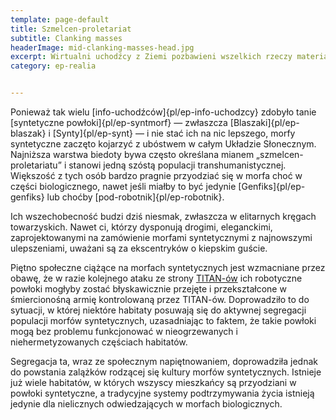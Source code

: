 ```yaml
---
template: page-default
title: Szmelcen-proletariat
subtitle: Clanking masses
headerImage: mid-clanking-masses-head.jpg
excerpt: Wirtualni uchodźcy z Ziemi pozbawieni wszelkich rzeczy materialnych - nawet ciał
category: ep-realia


---
```

Ponieważ tak wielu [info-uchodźców]{pl/ep-info-uchodzcy} zdobyło tanie [syntetyczne powłoki]{pl/ep-syntmorf} — zwłaszcza [Blaszaki]{pl/ep-blaszak} i [Synty]{pl/ep-synt} — i nie stać ich na nic lepszego, morfy syntetyczne zaczęto kojarzyć z ubóstwem w całym Układzie Słonecznym. Najniższa warstwa biedoty bywa często określana mianem „szmelcen-proletariatu” i stanowi jedną szóstą populacji transhumanistycznej. Większość z tych osób bardzo pragnie przyodziać się w morfa choć w części biologicznego, nawet jeśli miałby to być jedynie [Genfiks]{pl/ep-genfiks} lub choćby [pod-robotnik]{pl/ep-robotnik}.

Ich wszechobecność budzi dziś niesmak, zwłaszcza w elitarnych kręgach towarzyskich. Nawet ci, którzy dysponują drogimi, eleganckimi, zaprojektowanymi na zamówienie morfami syntetycznymi z najnowszymi ulepszeniami, uważani są za ekscentryków o kiepskim guście.

Piętno społeczne ciążące na morfach syntetycznych jest wzmacniane przez obawę, że w razie kolejnego ataku ze strony [TITAN-ów](#) ich robotyczne powłoki mogłyby zostać błyskawicznie przejęte i przekształcone w śmiercionośną armię kontrolowaną przez TITAN-ów. Doprowadziło to do sytuacji, w której niektóre habitaty posuwają się do aktywnej segregacji populacji morfów syntetycznych, uzasadniając to faktem, że takie powłoki mogą bez problemu funkcjonować w nieogrzewanych i niehermetyzowanych częściach habitatów.

Segregacja ta, wraz ze społecznym napiętnowaniem, doprowadziła jednak do powstania zalążków rodzącej się kultury morfów syntetycznych. Istnieje już wiele habitatów, w których wszyscy mieszkańcy są przyodziani w powłoki syntetyczne, a tradycyjne systemy podtrzymywania życia istnieją jedynie dla nielicznych odwiedzających w morfach biologicznych.
